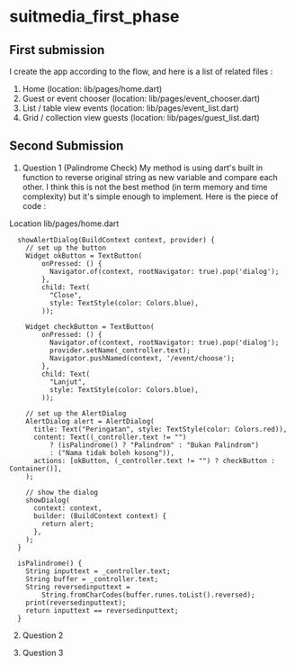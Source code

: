 # suitmedia_first_phase

## First submission
I create the app according to the flow, and here is a list of related files :
1. Home (location: lib/pages/home.dart)
2. Guest or event chooser (location: lib/pages/event_chooser.dart)
3. List / table view events (location: lib/pages/event_list.dart)
4. Grid / collection view guests (location: lib/pages/guest_list.dart)

## Second Submission
1. Question 1 (Palindrome Check)
My method is using dart's built in function to reverse original string as new variable and compare each other. I think this is not the best method (in term memory and time complexity) but it's simple enough to implement. Here is the piece of code :

Location lib/pages/home.dart

```
  showAlertDialog(BuildContext context, provider) {
    // set up the button
    Widget okButton = TextButton(
        onPressed: () {
          Navigator.of(context, rootNavigator: true).pop('dialog');
        },
        child: Text(
          "Close",
          style: TextStyle(color: Colors.blue),
        ));

    Widget checkButton = TextButton(
        onPressed: () {
          Navigator.of(context, rootNavigator: true).pop('dialog');
          provider.setName(_controller.text);
          Navigator.pushNamed(context, '/event/choose');
        },
        child: Text(
          "Lanjut",
          style: TextStyle(color: Colors.blue),
        ));

    // set up the AlertDialog
    AlertDialog alert = AlertDialog(
      title: Text("Peringatan", style: TextStyle(color: Colors.red)),
      content: Text((_controller.text != "")
          ? (isPalindrome() ? "Palindrom" : "Bukan Palindrom")
          : ("Nama tidak boleh kosong")),
      actions: [okButton, (_controller.text != "") ? checkButton : Container()],
    );

    // show the dialog
    showDialog(
      context: context,
      builder: (BuildContext context) {
        return alert;
      },
    );
  }

  isPalindrome() {
    String inputtext = _controller.text;
    String buffer = _controller.text;
    String reversedinputtext =
        String.fromCharCodes(buffer.runes.toList().reversed);
    print(reversedinputtext);
    return inputtext == reversedinputtext;
  }
```

2. Question 2

3. Question 3
